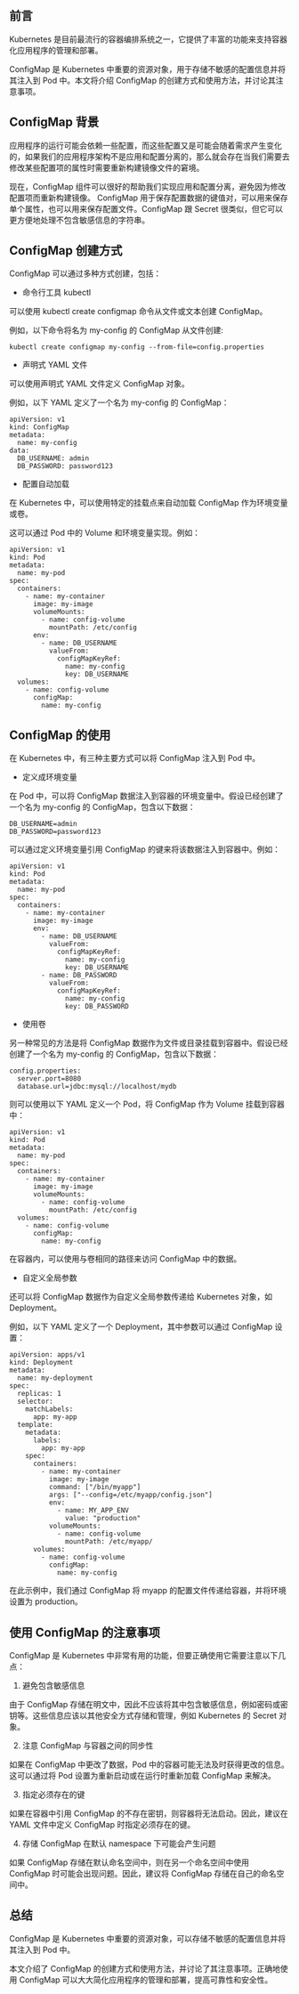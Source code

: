 ## 前言

Kubernetes 是目前最流行的容器编排系统之一，它提供了丰富的功能来支持容器化应用程序的管理和部署。

ConfigMap 是 Kubernetes 中重要的资源对象，用于存储不敏感的配置信息并将其注入到 Pod 中。本文将介绍 ConfigMap 的创建方式和使用方法，并讨论其注意事项。

## ConfigMap 背景

应用程序的运行可能会依赖一些配置，而这些配置又是可能会随着需求产生变化的，如果我们的应用程序架构不是应用和配置分离的，那么就会存在当我们需要去修改某些配置项的属性时需要重新构建镜像文件的窘境。

现在，ConfigMap 组件可以很好的帮助我们实现应用和配置分离，避免因为修改配置项而重新构建镜像。
ConfigMap 用于保存配置数据的键值对，可以用来保存单个属性，也可以用来保存配置文件。ConfigMap 跟 Secret 很类似，但它可以更方便地处理不包含敏感信息的字符串。

## ConfigMap 创建方式

ConfigMap 可以通过多种方式创建，包括：

- 命令行工具 kubectl

可以使用 kubectl create configmap 命令从文件或文本创建 ConfigMap。

例如，以下命令将名为 my-config 的 ConfigMap 从文件创建:

```
kubectl create configmap my-config --from-file=config.properties
```

- 声明式 YAML 文件

可以使用声明式 YAML 文件定义 ConfigMap 对象。

例如，以下 YAML 定义了一个名为 my-config 的 ConfigMap：

```
apiVersion: v1
kind: ConfigMap
metadata:
  name: my-config
data:
  DB_USERNAME: admin
  DB_PASSWORD: password123
```

- 配置自动加载

在 Kubernetes 中，可以使用特定的挂载点来自动加载 ConfigMap 作为环境变量或卷。

这可以通过 Pod 中的 Volume 和环境变量实现。例如：

```
apiVersion: v1
kind: Pod
metadata:
  name: my-pod
spec:
  containers:
    - name: my-container
      image: my-image
      volumeMounts:
        - name: config-volume
          mountPath: /etc/config
      env:
        - name: DB_USERNAME
          valueFrom:
            configMapKeyRef:
              name: my-config
              key: DB_USERNAME
  volumes:
    - name: config-volume
      configMap:
        name: my-config
```

## ConfigMap 的使用

在 Kubernetes 中，有三种主要方式可以将 ConfigMap 注入到 Pod 中。

- 定义成环境变量

在 Pod 中，可以将 ConfigMap 数据注入到容器的环境变量中。假设已经创建了一个名为 my-config 的 ConfigMap，包含以下数据：

```
DB_USERNAME=admin
DB_PASSWORD=password123
```

可以通过定义环境变量引用 ConfigMap 的键来将该数据注入到容器中。例如：

```
apiVersion: v1
kind: Pod
metadata:
  name: my-pod
spec:
  containers:
    - name: my-container
      image: my-image
      env:
        - name: DB_USERNAME
          valueFrom:
            configMapKeyRef:
              name: my-config
              key: DB_USERNAME
        - name: DB_PASSWORD
          valueFrom:
            configMapKeyRef:
              name: my-config
              key: DB_PASSWORD
```

- 使用卷

另一种常见的方法是将 ConfigMap 数据作为文件或目录挂载到容器中。假设已经创建了一个名为 my-config 的 ConfigMap，包含以下数据：

```
config.properties:
  server.port=8080
  database.url=jdbc:mysql://localhost/mydb
```

则可以使用以下 YAML 定义一个 Pod，将 ConfigMap 作为 Volume 挂载到容器中：

```
apiVersion: v1
kind: Pod
metadata:
  name: my-pod
spec:
  containers:
    - name: my-container
      image: my-image
      volumeMounts:
        - name: config-volume
          mountPath: /etc/config
  volumes:
    - name: config-volume
      configMap:
        name: my-config
```

在容器内，可以使用与卷相同的路径来访问 ConfigMap 中的数据。

- 自定义全局参数

还可以将 ConfigMap 数据作为自定义全局参数传递给 Kubernetes 对象，如 Deployment。

例如，以下 YAML 定义了一个 Deployment，其中参数可以通过 ConfigMap 设置：

```
apiVersion: apps/v1
kind: Deployment
metadata:
  name: my-deployment
spec:
  replicas: 1
  selector:
    matchLabels:
      app: my-app
  template:
    metadata:
      labels:
        app: my-app
    spec:
      containers:
        - name: my-container
          image: my-image
          command: ["/bin/myapp"]
          args: ["--config=/etc/myapp/config.json"]
          env:
            - name: MY_APP_ENV
              value: "production"
          volumeMounts:
            - name: config-volume
              mountPath: /etc/myapp/
      volumes:
        - name: config-volume
          configMap:
            name: my-config
```

在此示例中，我们通过 ConfigMap 将 myapp 的配置文件传递给容器，并将环境设置为 production。

## 使用 ConfigMap 的注意事项

ConfigMap 是 Kubernetes 中非常有用的功能，但要正确使用它需要注意以下几点：

1. 避免包含敏感信息

由于 ConfigMap 存储在明文中，因此不应该将其中包含敏感信息，例如密码或密钥等。这些信息应该以其他安全方式存储和管理，例如 Kubernetes 的 Secret 对象。

2. 注意 ConfigMap 与容器之间的同步性

如果在 ConfigMap 中更改了数据，Pod 中的容器可能无法及时获得更改的信息。这可以通过将 Pod 设置为重新启动或在运行时重新加载 ConfigMap 来解决。

3. 指定必须存在的键

如果在容器中引用 ConfigMap 的不存在密钥，则容器将无法启动。因此，建议在 YAML 文件中定义 ConfigMap 时指定必须存在的键。

4. 存储 ConfigMap 在默认 namespace 下可能会产生问题

如果 ConfigMap 存储在默认命名空间中，则在另一个命名空间中使用 ConfigMap 时可能会出现问题。因此，建议将 ConfigMap 存储在自己的命名空间中。

## 总结

ConfigMap 是 Kubernetes 中重要的资源对象，可以存储不敏感的配置信息并将其注入到 Pod 中。

本文介绍了 ConfigMap 的创建方式和使用方法，并讨论了其注意事项。正确地使用 ConfigMap 可以大大简化应用程序的管理和部署，提高可靠性和安全性。
